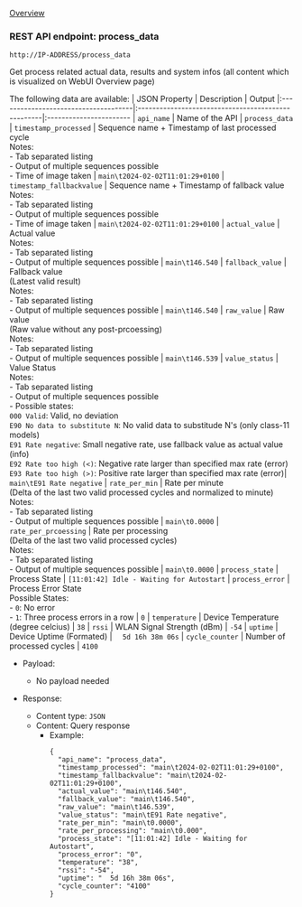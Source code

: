 [Overview](_Overview.md) 

### REST API endpoint: process_data

`http://IP-ADDRESS/process_data`


Get process related actual data, results and system infos (all content which is visualized on WebUI Overview page)

The following data are available:
| JSON Property                        | Description                                        | Output
|:-------------------------------------|:---------------------------------------------------|:-----------------------
| `api_name`                           | Name of the API                                    | `process_data`
| `timestamp_processed`                | Sequence name + Timestamp of last processed cycle<br>Notes:<br>- Tab separated listing<br>- Output of multiple sequences possible<br>- Time of image taken | `main\t2024-02-02T11:01:29+0100`
| `timestamp_fallbackvalue`            | Sequence name + Timestamp of fallback value<br>Notes:<br>- Tab separated listing<br>- Output of multiple sequences possible<br>- Time of image taken | `main\t2024-02-02T11:01:29+0100`
| `actual_value`                       | Actual value<br>Notes:<br>- Tab separated listing<br>- Output of multiple sequences possible | `main\t146.540`
| `fallback_value`                     | Fallback value<br>(Latest valid result)<br>Notes:<br>- Tab separated listing<br>- Output of multiple sequences possible | `main\t146.540`
| `raw_value`                          | Raw value <br>(Raw value without any post-prcoessing)<br>Notes:<br>- Tab separated listing<br>- Output of multiple sequences possible | `main\t146.539`
| `value_status`                       | Value Status<br>Notes:<br>- Tab separated listing<br>- Output of multiple sequences possible <br>- Possible states:<br>`000 Valid`: Valid, no deviation <br>`E90 No data to substitute N`: No valid data to substitude N's (only class-11 models) <br>`E91 Rate negative`: Small negative rate, use fallback value as actual value (info) <br>`E92 Rate too high (<)`: Negative rate larger than specified max rate (error) <br>`E93 Rate too high (>)`: Positive rate larger than specified max rate (error)| `main\tE91 Rate negative`
| `rate_per_min`                       | Rate per minute<br>(Delta of the last two valid processed cycles and normalized to minute)<br>Notes:<br>- Tab separated listing<br>- Output of multiple sequences possible | `main\t0.0000`
| `rate_per_prcoessing`                | Rate per processing<br>(Delta of the last two valid processed cycles)<br>Notes:<br>- Tab separated listing<br>- Output of multiple sequences possible | `main\t0.0000`
| `process_state`                      | Process State | `[11:01:42] Idle - Waiting for Autostart`
| `process_error`                      | Process Error State<br>Possible States:<br>- `0`: No error<br>- `1`: Three process errors in a row | `0`
| `temperature`                        | Device Temperature (degree celcius)                 | `38`
| `rssi`                               | WLAN Signal Strength (dBm)                          | `-54`
| `uptime`                             | Device Uptime (Formated)                            | `  5d 16h 38m 06s`
| `cycle_counter`                      | Number of processed cycles                          | `4100`


- Payload:
    - No payload needed

- Response:
  - Content type: `JSON`
  - Content: Query response
    - Example: 
      ```
      {
        "api_name": "process_data",
        "timestamp_processed": "main\t2024-02-02T11:01:29+0100",
        "timestamp_fallbackvalue": "main\t2024-02-02T11:01:29+0100",
        "actual_value": "main\t146.540",
        "fallback_value": "main\t146.540",
        "raw_value": "main\t146.539",
        "value_status": "main\tE91 Rate negative",
        "rate_per_min": "main\t0.0000",
        "rate_per_processing": "main\t0.000",
        "process_state": "[11:01:42] Idle - Waiting for Autostart",
        "process_error": "0",
        "temperature": "38",
        "rssi": "-54",
        "uptime": "  5d 16h 38m 06s",
        "cycle_counter": "4100"
      }
      ```